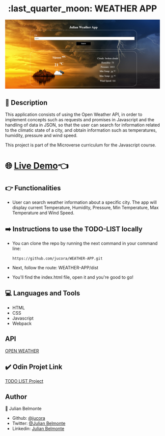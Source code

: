 <h1 align="center">:last_quarter_moon: WEATHER APP</h1>

<p align="center">
  <img src="src/images/cover.png">
</p>

## :pencil: Description

This application consists of using the Open Weather API, in order to implement concepts such as requests and promises in Javascript and the handling of data in JSON, so that the user can search for information related to the climatic state of a city, and obtain information such as temperatures, humidity, pressure and wind speed.

This project is part of the Microverse curriculum for the Javascript course.

# :globe_with_meridians: [Live Demo](https://raw.githack.com/jucora/WEATHER-APP/master/dist/index.html):point_left:


## :point_right: Functionalities

- User can search weather information about a specific city. The app will display current Temperature, Humidity, Pressure, Min Temperature, Max Temperature and Wind Speed.

## :arrow_right: Instructions to use the TODO-LIST locally

- You can clone the repo by running the next command in your command line:
  <p><code>https://github.com/jucora/WEATHER-APP.git</code></p>

- Next, follow the route: WEATHER-APP/dist

- You'll find the index.html file, open it and you're good to go!

## :computer: Languages and Tools

- HTML
- CSS
- Javascript
- Webpack

## API

[OPEN WEATHER](https://openweathermap.org/)

## :heavy_check_mark: Odin Projet Link

[TODO LIST Project](https://www.theodinproject.com/courses/javascript/lessons/weather-app)

## Author

:man: Julian Belmonte

- Github: [@jucora](https://github.com/jucora)
- Twitter: [@Julian Belmonte](twitter.com/JulianBelmonte)
- Linkedin: [Julian Belmonte](linkedin.com/in/julianbel)
